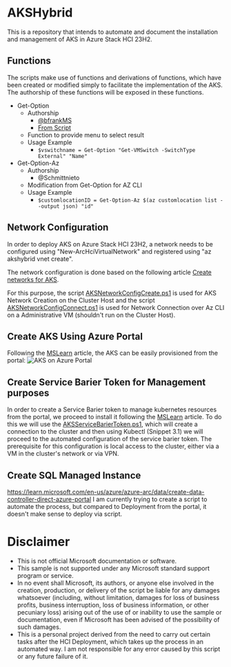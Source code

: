 # AKSHybrid
This is a repository that intends to automate and document the installation and management of AKS in Azure Stack HCI 23H2.

## Functions
The scripts make use of functions and derivations of functions, which have been created or modified simply to facilitate the implementation of the AKS.
The authorship of these functions will be exposed in these functions.
 - Get-Option
    - Authorship 
        - [@bfrankMS](https://github.com/bfrankMS)
        - [From Script](https://github.com/bfrankMS/AzStackHCI/blob/main/AKS/AKS%2BARB.ps1)
    - Function to provide menu to select result
    - Usage Example
        - `$vswitchname = Get-Option "Get-VMSwitch -SwitchType External" "Name"`
 - Get-Option-Az
    - Authorship
        - @Schmittnieto
    - Modification from Get-Option for AZ CLI
    - Usage Example
        - `$customlocationID = Get-Option-Az $(az customlocation list --output json) "id"`

## Network Configuration
In order to deploy AKS on Azure Stack HCI 23H2, a network needs to be configured using "New-ArcHciVirtualNetwork" and registered using "az akshybrid vnet create".

The network configuration is done based on the following article [Create networks for AKS](https://learn.microsoft.com/en-us/azure/aks/hybrid/aks-networks/).

For this purpose, the script [AKSNetworkConfigCreate.ps1](Script/01_AKSNetworkConfigCreate.ps1) is used for AKS Network Creation on the Cluster Host and the script [AKSNetworkConfigConnect.ps1](Script/02_AKSNetworkConfigConnect.ps1) is used for Network Connection over Az CLI on a Administrative VM (shouldn't run on the Cluster Host).

## Create AKS Using Azure Portal
Following the [MSLearn](https://learn.microsoft.com/en-us/azure/aks/hybrid/aks-create-clusters-portal) article, the AKS can be easily provisioned from the portal: 
![AKS on Azure Portal](https://learn.microsoft.com/en-us/azure/aks/hybrid/media/aks-create-clusters-portal/cluster-portal.png) 

## Create Service Barier Token for Management purposes 
In order to create a Service Barier token to manage kubernetes resources from the portal, we proceed to install it following the [MSLearn](https://learn.microsoft.com/en-us/azure/azure-arc/kubernetes/cluster-connect?tabs=azure-cli%2Cagent-version#service-account-token-authentication-option) article.
To do this we will use the [AKSServiceBarierToken.ps1](Script/03_AKSServiceBarierToken.ps1), which will create a connection to the cluster and then using Kubectl (Snippet 3.1) we will proceed to the automated configuration of the service barier token.
The prerequisite for this configuration is local access to the cluster, either via a VM in the cluster's network or via VPN.

## Create SQL Managed Instance
https://learn.microsoft.com/en-us/azure/azure-arc/data/create-data-controller-direct-azure-portal
I am currently trying to create a script to automate the process, but compared to Deployment from the portal, it doesn't make sense to deploy via script. 


# Disclaimer 
- This is not official Microsoft documentation or software.
- This sample is not supported under any Microsoft standard support program or service.
- In no event shall Microsoft, its authors, or anyone else involved in the creation, production, or delivery of the script be liable for any damages whatsoever (including, without limitation, damages for loss of business profits, business interruption, loss of business information, or other pecuniary loss) arising out of the use of or inability to use the sample or documentation, even if Microsoft has been advised of the possibility of such damages.
- This is a personal project derived from the need to carry out certain tasks after the HCI Deployment, which takes up the process in an automated way. I am not responsible for any error caused by this script or any future failure of it.
